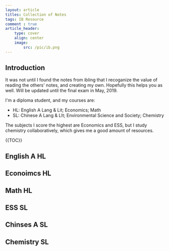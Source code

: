```yaml
---
layout: article
titles: Collection of Notes
tags: IB Resource 
comment	: true
article_header:
	type: cover
	align: center
	image:
		src: /pic/ib.png 
---
```


## Introduction 
It was not until I found the notes from ibling that I recoganize the value of reading the others' notes, and creating my own. Hopefully this helps you as well. Will be updated until the final exam in May, 2019.

<!--more-->

I'm a diploma student, and my courses are:

- HL: English A Lang & Lit; Economics; Math
- SL: Chinese A Lang & LIt; Environmental Science and Society; Chemistry

The subjects I score the highest are Economics and ESS, but I study chemistry collaboratively, which gives me a good amount of resources. 

{{TOC}}
## English A HL
## Econoimcs HL
## Math HL
## ESS SL 
## Chinses A SL
## Chemistry SL 
